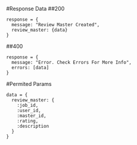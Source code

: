 #Response Data
##200
```
response = {
  message: "Review Master Created",
  review_master: {data}
}
```

##400
```
response = {
  message: "Error. Check Errors For More Info",
  errors: [data]
}
```

#Permited Params
```
data = {
  review_master: {
    :job_id,
    :user_id,
    :master_id,
    :rating,
    :description
  }
}
```
